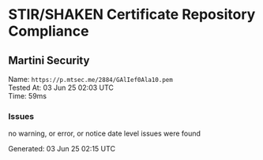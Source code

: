 # STIR/SHAKEN Certificate Repository Compliance

## Martini Security

Name: `https://p.mtsec.me/2884/GAlIef0Ala10.pem`\
Tested At: 03 Jun 25 02:03 UTC\
Time: 59ms

### Issues

no warning, or error, or notice date level issues were found

Generated: 03 Jun 25 02:15 UTC